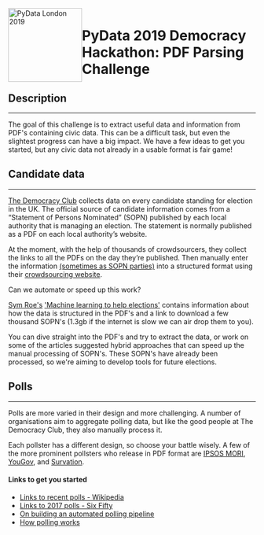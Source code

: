 
<img src="https://pydata.org/london2018/static/images/logo.288981a8dfa8.png" alt="PyData London 2019" width="150px"  style="float: left;">





# PyData 2019 Democracy Hackathon: PDF Parsing Challenge


## Description
- - -
The goal of this challenge is to extract useful data and information from PDF's containing civic data. This can be a difficult task, but even the slightest progress can have a big impact. We have a few ideas to get you started, but any civic data not already in a usable format is fair game!



## Candidate data
---

[The Democracy Club](https://democracyclub.org.uk/) collects data on every candidate standing for election in the UK. The official source of candidate information comes from a “Statement of Persons Nominated” (SOPN) published by each local authority that is managing an election. The statement is normally published as a PDF on each local authority’s website.

At the moment, with the help of thousands of crowdsourcers, they collect the links to all the PDFs on the day they’re published. Then manually enter the information [(sometimes as SOPN parties)](https://docs.google.com/document/d/1uTnqugmUuhUQQrl_lA8I_MIX86KPK_Iw8FiZrCXiUOk/edit#) into a structured format using their [crowdsourcing website](https://candidates.democracyclub.org.uk/). 

Can we automate or speed up this work?

[Sym Roe's](https://twitter.com/symroe) ['Machine learning to help elections'](https://democracyclub.org.uk/blog/2018/03/12/machine-learning-help-elections/) contains information about how the data is structured in the PDF's and a link to download a few thousand SOPN's (1.3gb if the internet is slow we can air drop them to you). 

You can dive straight into the PDF's and try to extract the data, or work on some of the articles suggested hybrid approaches that can speed up the manual processing of SOPN's. These SOPN's have already been processed, so we're aiming to develop tools for future elections.





## Polls
---
Polls are more varied in their design and more challenging. A number of organisations aim to aggregate polling data, but like the good people at The Democracy Club, they also manually process it. 

Each pollster has a different design, so choose your battle wisely. A few of the more prominent pollsters who release in PDF format are [IPSOS MORI](https://www.ipsos.com/sites/default/files/2017-06/pm-election-2017-final-tables.pdf), 
[YouGov](https://d25d2506sfb94s.cloudfront.net/cumulus_uploads/document/o8pit1boew/TheTimes_190703_VI_Trackers_w.pdf), and [Survation](https://survation.com/wp-content/uploads/2017/06/Survation-GE2017-Final-Poll-2d7l9l8.pdf).

#### Links to get you started
 - [Links to recent polls - Wikipedia](https://en.wikipedia.org/wiki/Opinion_polling_for_the_next_United_Kingdom_general_election#2019)
 - [Links to 2017 polls - Six Fifty](https://sixfifty.org.uk/polls)
 - [On building an automated polling pipeline](https://sixfifty.org.uk/2017/05/21/building-sixfiftys-election-tracker/)
- [How polling works](https://sixfifty.org.uk/2017/04/29/how-polling-works/)





